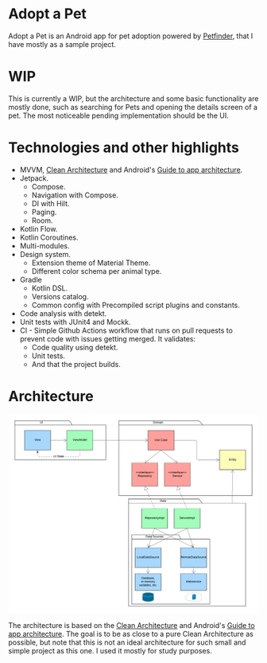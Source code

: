 # Adopt a Pet
Adopt a Pet is an Android app for pet adoption powered by [Petfinder](https://www.petfinder.com/), that I have mostly as a sample project.

# WIP 
This is currently a WIP, but the architecture and some basic functionality are mostly done, such as searching for Pets and opening the details screen of a pet. The most noticeable pending implementation should be the UI. 

# Technologies and other highlights
- MVVM, [Clean Architecture](https://blog.cleancoder.com/uncle-bob/2012/08/13/the-clean-architecture.html) and Android's [Guide to app architecture](https://developer.android.com/topic/architecture).
- Jetpack.
	- Compose.
	- Navigation with Compose.
	- DI with Hilt.
	- Paging.
	- Room.
- Kotlin Flow.
- Kotlin Coroutines.
- Multi-modules.
- Design system.
	- Extension theme of Material Theme.
	- Different color schema per animal type.
- Gradle
	- Kotlin DSL.
	- Versions catalog.
	- Common config with Precompiled script plugins and constants.
- Code analysis with detekt.
- Unit tests with JUnit4 and Mockk.
- CI - Simple Github Actions workflow that runs on pull requests to prevent code with issues getting merged. It validates:
	- Code quality using detekt.
	- Unit tests.
	- And that the project builds.

# Architecture
![Architecture](assets/app_architecture.webp?raw=true "App Architecture")

The architecture is based on the [Clean Architecture](https://blog.cleancoder.com/uncle-bob/2012/08/13/the-clean-architecture.html) and Android's [Guide to app architecture](https://developer.android.com/topic/architecture). The goal is to be as close to a pure Clean Architecture as possible, but note that this is not an ideal architecture for such small and simple project as this one. I used it mostly for study purposes.